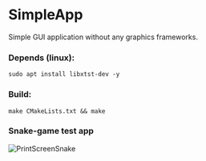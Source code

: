 # SimpleApp
Simple GUI application without any graphics frameworks.

### Depends (linux):
```shell
sudo apt install libxtst-dev -y
```

### Build:
```shell
make CMakeLists.txt && make
```

### Snake-game test app
![PrintScreenSnake](https://user-images.githubusercontent.com/13070282/128700184-d645ea61-fe59-4a02-8781-0b1b1ca48c3a.png)

